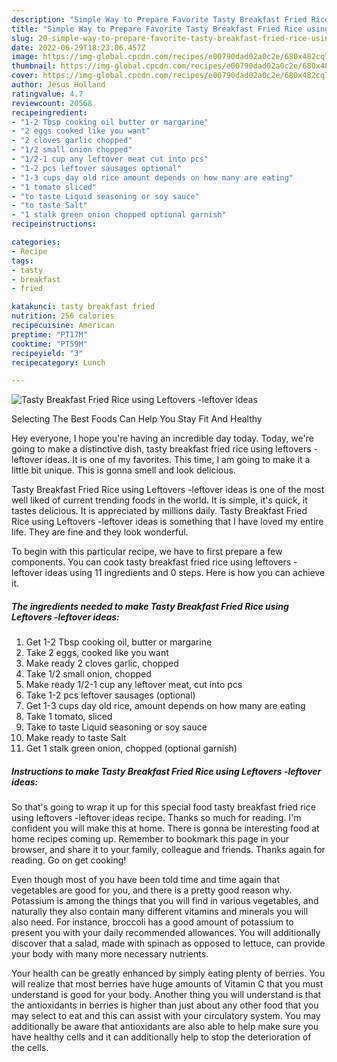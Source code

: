 ```yaml
---
description: "Simple Way to Prepare Favorite Tasty Breakfast Fried Rice using Leftovers -leftover ideas"
title: "Simple Way to Prepare Favorite Tasty Breakfast Fried Rice using Leftovers -leftover ideas"
slug: 20-simple-way-to-prepare-favorite-tasty-breakfast-fried-rice-using-leftovers-leftover-ideas
date: 2022-06-29T18:23:06.457Z
image: https://img-global.cpcdn.com/recipes/e00790dad02a0c2e/680x482cq70/tasty-breakfast-fried-rice-using-leftovers-leftover-ideas-recipe-main-photo.jpg
thumbnail: https://img-global.cpcdn.com/recipes/e00790dad02a0c2e/680x482cq70/tasty-breakfast-fried-rice-using-leftovers-leftover-ideas-recipe-main-photo.jpg
cover: https://img-global.cpcdn.com/recipes/e00790dad02a0c2e/680x482cq70/tasty-breakfast-fried-rice-using-leftovers-leftover-ideas-recipe-main-photo.jpg
author: Jesus Holland
ratingvalue: 4.7
reviewcount: 20568
recipeingredient:
- "1-2 Tbsp cooking oil butter or margarine"
- "2 eggs cooked like you want"
- "2 cloves garlic chopped"
- "1/2 small onion chopped"
- "1/2-1 cup any leftover meat cut into pcs"
- "1-2 pcs leftover sausages optional"
- "1-3 cups day old rice amount depends on how many are eating"
- "1 tomato sliced"
- "to taste Liquid seasoning or soy sauce"
- "to taste Salt"
- "1 stalk green onion chopped optional garnish"
recipeinstructions:

categories:
- Recipe
tags:
- tasty
- breakfast
- fried

katakunci: tasty breakfast fried 
nutrition: 256 calories
recipecuisine: American
preptime: "PT17M"
cooktime: "PT59M"
recipeyield: "3"
recipecategory: Lunch

---
```



![Tasty Breakfast Fried Rice using Leftovers -leftover ideas](https://img-global.cpcdn.com/recipes/e00790dad02a0c2e/680x482cq70/tasty-breakfast-fried-rice-using-leftovers-leftover-ideas-recipe-main-photo.jpg)

Selecting The Best Foods Can Help You Stay Fit And Healthy

Hey everyone, I hope you're having an incredible day today. Today, we're going to make a distinctive dish, tasty breakfast fried rice using leftovers -leftover ideas. It is one of my favorites. This time, I am going to make it a little bit unique. This is gonna smell and look delicious.



Tasty Breakfast Fried Rice using Leftovers -leftover ideas is one of the most well liked of current trending foods in the world. It is simple, it's quick, it tastes delicious. It is appreciated by millions daily. Tasty Breakfast Fried Rice using Leftovers -leftover ideas is something that I have loved my entire life. They are fine and they look wonderful.


To begin with this particular recipe, we have to first prepare a few components. You can cook tasty breakfast fried rice using leftovers -leftover ideas using 11 ingredients and 0 steps. Here is how you can achieve it.

<!--inarticleads1-->

##### The ingredients needed to make Tasty Breakfast Fried Rice using Leftovers -leftover ideas:

1. Get 1-2 Tbsp cooking oil, butter or margarine
1. Take 2 eggs, cooked like you want
1. Make ready 2 cloves garlic, chopped
1. Take 1/2 small onion, chopped
1. Make ready 1/2-1 cup any leftover meat, cut into pcs
1. Take 1-2 pcs leftover sausages (optional)
1. Get 1-3 cups day old rice, amount depends on how many are eating
1. Take 1 tomato, sliced
1. Take to taste Liquid seasoning or soy sauce
1. Make ready to taste Salt
1. Get 1 stalk green onion, chopped (optional garnish)




<!--inarticleads2-->

##### Instructions to make Tasty Breakfast Fried Rice using Leftovers -leftover ideas:





So that's going to wrap it up for this special food tasty breakfast fried rice using leftovers -leftover ideas recipe. Thanks so much for reading. I'm confident you will make this at home. There is gonna be interesting food at home recipes coming up. Remember to bookmark this page in your browser, and share it to your family, colleague and friends. Thanks again for reading. Go on get cooking!

Even though most of you have been told time and time again that vegetables are good for you, and there is a pretty good reason why. Potassium is among the things that you will find in various vegetables, and naturally they also contain many different vitamins and minerals you will also need. For instance, broccoli has a good amount of potassium to present you with your daily recommended allowances. You will additionally discover that a salad, made with spinach as opposed to lettuce, can provide your body with many more necessary nutrients.

Your health can be greatly enhanced by simply eating plenty of berries. You will realize that most berries have huge amounts of Vitamin C that you must understand is good for your body. Another thing you will understand is that the antioxidants in berries is higher than just about any other food that you may select to eat and this can assist with your circulatory system. You may additionally be aware that antioxidants are also able to help make sure you have healthy cells and it can additionally help to stop the deterioration of the cells.
